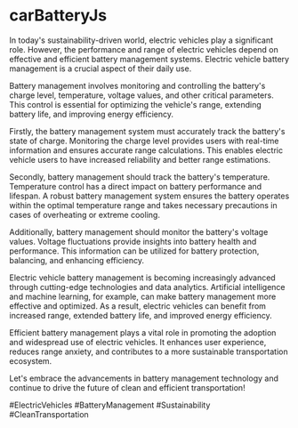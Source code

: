 # carBatteryJs


In today's sustainability-driven world, electric vehicles play a significant role. However, the performance and range of electric vehicles depend on effective and efficient battery management systems. Electric vehicle battery management is a crucial aspect of their daily use.

Battery management involves monitoring and controlling the battery's charge level, temperature, voltage values, and other critical parameters. This control is essential for optimizing the vehicle's range, extending battery life, and improving energy efficiency.

Firstly, the battery management system must accurately track the battery's state of charge. Monitoring the charge level provides users with real-time information and ensures accurate range calculations. This enables electric vehicle users to have increased reliability and better range estimations.

Secondly, battery management should track the battery's temperature. Temperature control has a direct impact on battery performance and lifespan. A robust battery management system ensures the battery operates within the optimal temperature range and takes necessary precautions in cases of overheating or extreme cooling.

Additionally, battery management should monitor the battery's voltage values. Voltage fluctuations provide insights into battery health and performance. This information can be utilized for battery protection, balancing, and enhancing efficiency.

Electric vehicle battery management is becoming increasingly advanced through cutting-edge technologies and data analytics. Artificial intelligence and machine learning, for example, can make battery management more effective and optimized. As a result, electric vehicles can benefit from increased range, extended battery life, and improved energy efficiency.

Efficient battery management plays a vital role in promoting the adoption and widespread use of electric vehicles. It enhances user experience, reduces range anxiety, and contributes to a more sustainable transportation ecosystem.

Let's embrace the advancements in battery management technology and continue to drive the future of clean and efficient transportation!

#ElectricVehicles #BatteryManagement #Sustainability #CleanTransportation
